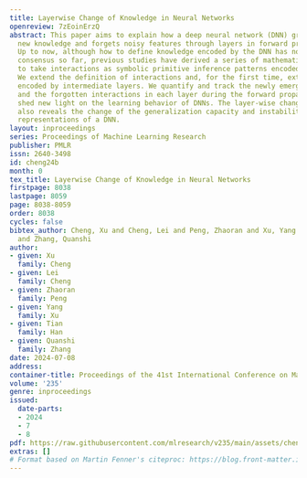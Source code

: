 ```yaml
---
title: Layerwise Change of Knowledge in Neural Networks
openreview: 7zEoinErzQ
abstract: This paper aims to explain how a deep neural network (DNN) gradually extracts
  new knowledge and forgets noisy features through layers in forward propagation.
  Up to now, although how to define knowledge encoded by the DNN has not reached a
  consensus so far, previous studies have derived a series of mathematical evidences
  to take interactions as symbolic primitive inference patterns encoded by a DNN.
  We extend the definition of interactions and, for the first time, extract interactions
  encoded by intermediate layers. We quantify and track the newly emerged interactions
  and the forgotten interactions in each layer during the forward propagation, which
  shed new light on the learning behavior of DNNs. The layer-wise change of interactions
  also reveals the change of the generalization capacity and instability of feature
  representations of a DNN.
layout: inproceedings
series: Proceedings of Machine Learning Research
publisher: PMLR
issn: 2640-3498
id: cheng24b
month: 0
tex_title: Layerwise Change of Knowledge in Neural Networks
firstpage: 8038
lastpage: 8059
page: 8038-8059
order: 8038
cycles: false
bibtex_author: Cheng, Xu and Cheng, Lei and Peng, Zhaoran and Xu, Yang and Han, Tian
  and Zhang, Quanshi
author:
- given: Xu
  family: Cheng
- given: Lei
  family: Cheng
- given: Zhaoran
  family: Peng
- given: Yang
  family: Xu
- given: Tian
  family: Han
- given: Quanshi
  family: Zhang
date: 2024-07-08
address:
container-title: Proceedings of the 41st International Conference on Machine Learning
volume: '235'
genre: inproceedings
issued:
  date-parts:
  - 2024
  - 7
  - 8
pdf: https://raw.githubusercontent.com/mlresearch/v235/main/assets/cheng24b/cheng24b.pdf
extras: []
# Format based on Martin Fenner's citeproc: https://blog.front-matter.io/posts/citeproc-yaml-for-bibliographies/
---
```

